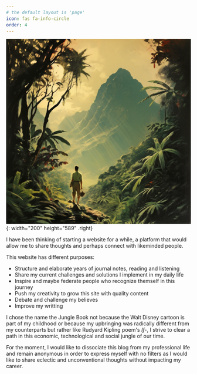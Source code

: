 ```yaml
---
# the default layout is 'page'
icon: fas fa-info-circle
order: 4
---
```

![profil](/assets/images/jungle1.png){: width="200" height="589" .right}

I have been thinking of starting a website for a while, a platform that would allow me to share thoughts 
and perhaps connect with likeminded people.

This website has different purposes:

- Structure and elaborate years of journal notes, reading and listening
- Share my current challenges and solutions I implement in my daily life
- Inspire and maybe federate people who recognize themself in this journey
- Push my creativity to grow this site with quality content
- Debate and challenge my believes
- Improve my writting

I chose the name the Jungle Book not because the Walt Disney cartoon is part of my childhood or because my upbringing 
was radically different from my counterparts but rather like Rudyard Kipling poem's _If-_, 
I strive to clear a path in this economic, technological and social jungle of our time. 

For the moment, I would like to dissociate this blog from my professional life and remain anonymous in order to express myself 
with no filters as I would like to share eclectic and unconventional thoughts without impacting my career.